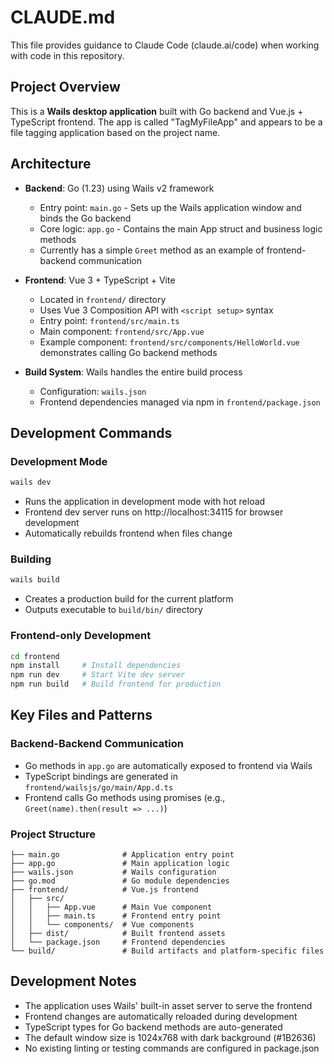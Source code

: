 # CLAUDE.md

This file provides guidance to Claude Code (claude.ai/code) when working with code in this repository.

## Project Overview

This is a **Wails desktop application** built with Go backend and Vue.js + TypeScript frontend. The app is called "TagMyFileApp" and appears to be a file tagging application based on the project name.

## Architecture

- **Backend**: Go (1.23) using Wails v2 framework
  - Entry point: `main.go` - Sets up the Wails application window and binds the Go backend
  - Core logic: `app.go` - Contains the main App struct and business logic methods
  - Currently has a simple `Greet` method as an example of frontend-backend communication

- **Frontend**: Vue 3 + TypeScript + Vite
  - Located in `frontend/` directory
  - Uses Vue 3 Composition API with `<script setup>` syntax
  - Entry point: `frontend/src/main.ts`
  - Main component: `frontend/src/App.vue`
  - Example component: `frontend/src/components/HelloWorld.vue` demonstrates calling Go backend methods

- **Build System**: Wails handles the entire build process
  - Configuration: `wails.json`
  - Frontend dependencies managed via npm in `frontend/package.json`

## Development Commands

### Development Mode
```bash
wails dev
```
- Runs the application in development mode with hot reload
- Frontend dev server runs on http://localhost:34115 for browser development
- Automatically rebuilds frontend when files change

### Building
```bash
wails build
```
- Creates a production build for the current platform
- Outputs executable to `build/bin/` directory

### Frontend-only Development
```bash
cd frontend
npm install     # Install dependencies
npm run dev     # Start Vite dev server
npm run build   # Build frontend for production
```

## Key Files and Patterns

### Backend-Backend Communication
- Go methods in `app.go` are automatically exposed to frontend via Wails
- TypeScript bindings are generated in `frontend/wailsjs/go/main/App.d.ts`
- Frontend calls Go methods using promises (e.g., `Greet(name).then(result => ...)`)

### Project Structure
```
├── main.go              # Application entry point
├── app.go               # Main application logic
├── wails.json           # Wails configuration
├── go.mod               # Go module dependencies
├── frontend/            # Vue.js frontend
│   ├── src/
│   │   ├── App.vue      # Main Vue component
│   │   ├── main.ts      # Frontend entry point
│   │   └── components/  # Vue components
│   ├── dist/            # Built frontend assets
│   └── package.json     # Frontend dependencies
└── build/               # Build artifacts and platform-specific files
```

## Development Notes

- The application uses Wails' built-in asset server to serve the frontend
- Frontend changes are automatically reloaded during development
- TypeScript types for Go backend methods are auto-generated
- The default window size is 1024x768 with dark background (#1B2636)
- No existing linting or testing commands are configured in package.json